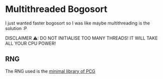 # Multithreaded Bogosort

I just wanted faster bogosort so I was like maybe multithreading is the solution :P

DISCLAIMER ⚠: DO NOT INITIALISE TOO MANY THREADS! IT WILL TAKE ALL YOUR CPU POWER!

## RNG

The RNG used is the [minimal library of PCG](https://www.pcg-random.org/)